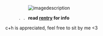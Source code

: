  ⠀   ⠀     ⠀   ⠀  ⠀ ![imagedescription](https://biscuit.crd.co/assets/images/gallery100/ecbca728.gif?v=ca0f6e9d)
  
  ⠀  ⠀    ⠀    .⠀.⠀**read [rentry](https://rentry.co/chanstarterguide) for info**  
  
  c+h is appreciated, feel free to sit by me <3
